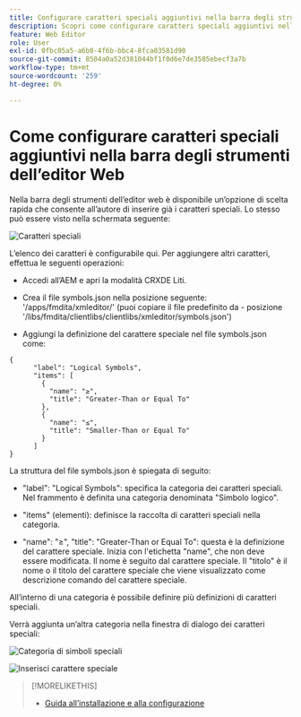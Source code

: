 ```yaml
---
title: Configurare caratteri speciali aggiuntivi nella barra degli strumenti dell'editor Web
description: Scopri come configurare caratteri speciali aggiuntivi nell’editor web delle guide AEM.
feature: Web Editor
role: User
exl-id: 0fbc05a5-a6b0-4f6b-bbc4-8fca03581d90
source-git-commit: 8504a0a52d381044bf1f0d6e7de3585ebecf3a7b
workflow-type: tm+mt
source-wordcount: '259'
ht-degree: 0%

---
```


# Come configurare caratteri speciali aggiuntivi nella barra degli strumenti dell’editor Web

Nella barra degli strumenti dell’editor web è disponibile un’opzione di scelta rapida che consente all’autore di inserire già i caratteri speciali.
Lo stesso può essere visto nella schermata seguente:

![Caratteri speciali](assets/special-chars.png)


L’elenco dei caratteri è configurabile qui. Per aggiungere altri caratteri, effettua le seguenti operazioni:

+ Accedi all’AEM e apri la modalità CRXDE Liti.

+ Crea il file symbols.json nella posizione seguente: &#39;/apps/fmdita/xmleditor/&#39; (puoi copiare il file predefinito da - posizione &#39;/libs/fmdita/clientlibs/clientlibs/xmleditor/symbols.json&#39;)

+ Aggiungi la definizione del carattere speciale nel file symbols.json come:

```
{
      "label": "Logical Symbols",
      "items": [
        {
          "name": "≥",
          "title": "Greater-Than or Equal To"
        },
        {
          "name": "≤",
          "title": "Smaller-Than or Equal To"
        }
      ]
}
```

La struttura del file symbols.json è spiegata di seguito:

+ &quot;label&quot;: &quot;Logical Symbols&quot;: specifica la categoria dei caratteri speciali. Nel frammento è definita una categoria denominata &quot;Simbolo logico&quot;.

+ &quot;items&quot; (elementi): definisce la raccolta di caratteri speciali nella categoria.

+ &quot;name&quot;: &quot;≥&quot;, &quot;title&quot;: &quot;Greater-Than or Equal To&quot;: questa è la definizione del carattere speciale. Inizia con l&#39;etichetta &quot;name&quot;, che non deve essere modificata. Il nome è seguito dal carattere speciale. Il &quot;titolo&quot; è il nome o il titolo del carattere speciale che viene visualizzato come descrizione comando del carattere speciale.

All’interno di una categoria è possibile definire più definizioni di caratteri speciali.

Verrà aggiunta un’altra categoria nella finestra di dialogo dei caratteri speciali:

![Categoria di simboli speciali](assets/special-char-category.png)

![Inserisci carattere speciale](assets/insert-special-char.png)

>[!MORELIKETHIS]
>
>+ [Guida all’installazione e alla configurazione](https://helpx.adobe.com/content/dam/help/en/xml-documentation-solution/3-6/XML-Documentation-for-Adobe-Experience-Manager_Installation-Configuration-Guide_EN.pdf)
